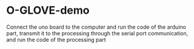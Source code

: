 # O-GLOVE-demo

Connect the uno board to the computer and run the code of the arduino part, transmit it to the processing through the serial port communication, and run the code of the processing part
